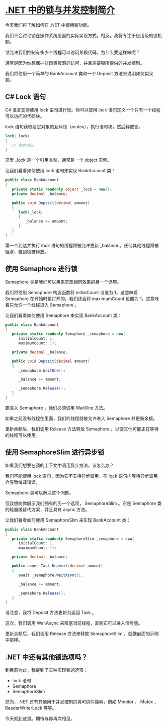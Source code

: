 # [.NET 中的锁与并发控制简介](https://www.milanjovanovic.tech/blog/introduction-to-locking-and-concurrency-control-in-dotnet-6)

今天我们将了解如何在 .NET 中使用锁功能。

我们不会讨论锁在操作系统层面的实际实现方式。相反，我将专注于应用级的锁机制。

锁允许我们控制有多少个线程可以访问某段代码。为什么要这样做呢？

通常是因为你想保护对昂贵资源的访问，并且需要锁所提供的并发控制。

我们将使用一个简单的 BankAccount 类和一个 Deposit 方法来说明如何实现锁。

## C# Lock 语句

C# 语言支持使用 lock 语句进行锁。你可以使用 lock 语句定义一个只有一个线程可以访问的代码块。

lock 语句获取给定对象的互斥锁（mutex），执行语句块，然后释放锁。

```csharp
lock(_lock)
{
   // 你的代码
}
```

这里 _lock 是一个引用类型，通常是一个 object 实例。

让我们看看如何使用 lock 语句来实现 BankAccount 类：

```csharp
public class BankAccount
{
   private static readonly object _lock = new();
   private decimal _balance;

   public void Deposit(decimal amount)
   {
      lock(_lock)
      {
         _balance += amount;
      }
   }
}
```

第一个到达并执行 lock 语句的线程将被允许更新 _balance 。任何其他线程将被阻塞，直到锁被释放。

## 使用 Semaphore 进行锁

Semaphore 类是我们可以用来实现相同效果的另一个选项。

我们将使用 Semaphore 构造函数将 initialCount 设置为 1，这意味着 Semaphore 在开始时是打开的。我们还会将 maximumCount 设置为 1，这意味着只允许一个线程进入 Semaphore 。

让我们看看如何使用 Semaphore 来实现 BankAccount 类：

```csharp
public class BankAccount
{
   private static readonly Semaphore _semaphore = new(
      initialCount: 1,
      maximumCount: 1);

   private decimal _balance;

   public void Deposit(decimal amount)
   {
      _semaphore.WaitOne();

      _balance += amount;

      _semaphore.Release();
   }
}
```

要进入 Semaphore ，我们必须调用 WaitOne 方法。

如果之前没有线程在里面，我们的线程就被允许进入 Semaphore 并更新余额。

更新余额后，我们调用 Release 方法释放 Semaphore ，以便其他可能正在等待的线程可以使用。

## 使用 SemaphoreSlim 进行异步锁

如果我们想要在锁的上下文中调用异步方法，该怎么办？

我们不能使用 lock 语句，因为它不支持异步调用。在 lock 语句内等待异步调用会导致编译错误。

Semaphore 类可以解决这个问题。

但我想向你展示我们拥有的另一个选项， SemaphoreSlim 。它是 Semaphore 类的轻量级替代方案，并且具有 async 方法。

让我们看看如何使用 SemaphoreSlim 来实现 BankAccount 类：

```csharp
public class BankAccount
{
   private static readonly SemaphoreSlim _semaphore = new(
      initialCount: 1,
      maximumCount: 1);

   private decimal _balance;

   public async Task Deposit(decimal amount)
   {
      await _semaphore.WaitAsync();

      _balance += amount;

      _semaphore.Release();
   }
}
```

请注意，我将 Deposit 方法更新为返回 Task 。

这次，我们调用 WaitAsync 来阻塞当前线程，直到它可以进入信号量。

更新余额后，我们调用 Release 方法来释放 SemaphoreSlim ，就像前面的示例中那样。

## .NET 中还有其他锁选项吗？

到目前为止，我提到了三种实现锁的选项：

- lock 语句
- Semaphore
- SemaphoreSlim

然而，.NET 还有其他用于并发控制的类可供你探索，例如 Monitor 、 Mutex 、 ReaderWriterLock 等等。

今天就到这里。期待与你再次相见。
